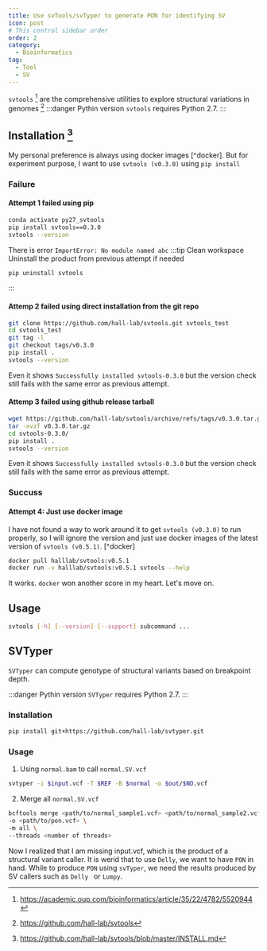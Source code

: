 ```yaml
---
title: Use svTools/svTyper to generate PON for identifying SV 
icon: post
# This control sidebar order
order: 2
category:
  - Bioinformatics
tag:
  - Tool
  - SV
---
```


`svtools` [^paper] are the comprehensive utilities to explore structural variations in genomes [^svtools]
:::danger Pythin version
`svtools` requires Python 2.7.
:::
## Installation [^install]
My personal preference is always using docker images [^docker]. But for experiment purpose, I want to use `svtools (v0.3.0)` using `pip install`

### Failure
#### Attempt 1 failed using pip
```sh
conda activate py27_svtools
pip install svtools==0.3.0
svtools --version
```
There is error `ImportError: No module named abc`
:::tip Clean workspace
Uninstall the product from previous attempt if needed
```sh
pip uninstall svtools
```
:::

#### Attemp 2 failed using direct installation from the git repo
```sh
git clone https://github.com/hall-lab/svtools.git svtools_test
cd svtools_test
git tag -l
git checkout tags/v0.3.0
pip install .
svtools --version
```

Even it shows `Successfully installed svtools-0.3.0` but the version check still fails with the same error as previous attempt.

#### Attemp 3 failed using github release tarball
```sh
wget https://github.com/hall-lab/svtools/archive/refs/tags/v0.3.0.tar.gz
tar -xvzf v0.3.0.tar.gz
cd svtools-0.3.0/
pip install .
svtools --version
```
Even it shows `Successfully installed svtools-0.3.0` but the version check still fails with the same error as previous attempt.

### Succuss
#### Attempt 4: Just use docker image
I have not found a way to work around it to get `svtools (v0.3.0)` to run properly, so I will ignore the version and just use docker images of the latest version of `svtools (v0.5.1)`. [^docker]

```sh
docker pull halllab/svtools:v0.5.1
docker run -v halllab/svtools:v0.5.1 svtools --help
```

It works. `docker` won another score in my heart. Let's move on.

## Usage
```sh
svtools [-h] [--version] [--support] subcommand ...
```

## SVTyper
`SVTyper` can compute genotype of structural variants based on breakpoint depth.

:::danger Pythin version
`SVTyper` requires Python 2.7.
:::

### Installation
```sh
pip install git+https://github.com/hall-lab/svtyper.git
```
### Usage
1. Using `normal.bam` to call `normal.SV.vcf`
```sh
svtyper -i $input.vcf -T $REF -B $normal -o $out/$NO.vcf
```
2. Merge all `normal.SV.vcf`
```sh
bcftools merge <path/to/normal_sample1.vcf> <path/to/normal_sample2.vcf> ... <path/to/normal_sampleN.vcf> \
-o <path/to/pon.vcf> \
-m all \
--threads <number of threads>
```

Now I realized that I am missing input.vcf, which is the product of a structural variant caller. It is werid that to use `Delly`, we want to have `PON` in hand. While to produce `PON` using `svTyper`, we need the results produced by SV callers such as `Delly ` or `Lumpy`.

[^svtools]:https://github.com/hall-lab/svtools
[^install]:https://github.com/hall-lab/svtools/blob/master/INSTALL.md
[^doscker]:https://hub.docker.com/r/halllab/svtools/tags
[^pip]:https://stackoverflow.com/questions/4888027/python-and-pip-list-all-versions-of-a-package-thats-available
[^paper]:https://academic.oup.com/bioinformatics/article/35/22/4782/5520944